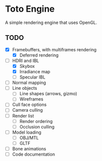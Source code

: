 # Toto Engine

A simple rendering engine that uses OpenGL.

## TODO

- [x] Framebuffers, with multiframes rendering
  - [x] Deferred rendering
- [ ] HDRI and IBL
  - [x] Skybox
  - [x] Irradiance map
  - [ ] Specular IBL
- [ ] Normal mapping
- [ ] Line objects
  - [ ] Line shapes (arrows, gizmo)
  - [ ] Wireframes
- [ ] Cull face options
- [ ] Camera culling
- [ ] Render list
  - [ ] Render ordering
  - [ ] Occlusion culling
- [ ] Model loading
  - [ ] OBJ/MTL
  - [ ] GLTF
- [ ] Bone animations
- [ ] Code documentation
